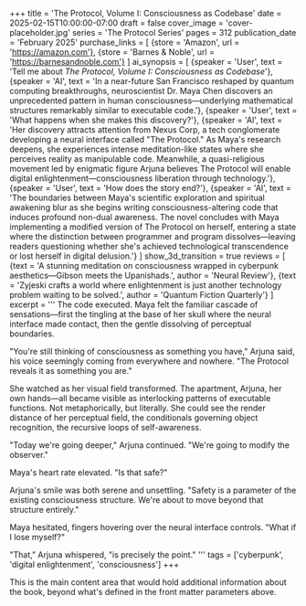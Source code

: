 +++
title = 'The Protocol, Volume I: Consciousness as Codebase'
date = 2025-02-15T10:00:00-07:00
draft = false
cover_image = 'cover-placeholder.jpg'
series = 'The Protocol Series'
pages = 312
publication_date = 'February 2025'
purchase_links = [
  {store = 'Amazon', url = 'https://amazon.com'},
  {store = 'Barnes & Noble', url = 'https://barnesandnoble.com'}
]
ai_synopsis = [
  {speaker = 'User', text = 'Tell me about *The Protocol, Volume I: Consciousness as Codebase*'},
  {speaker = 'AI', text = 'In a near-future San Francisco reshaped by quantum computing breakthroughs, neuroscientist Dr. Maya Chen discovers an unprecedented pattern in human consciousness—underlying mathematical structures remarkably similar to executable code.'},
  {speaker = 'User', text = 'What happens when she makes this discovery?'},
  {speaker = 'AI', text = 'Her discovery attracts attention from Nexus Corp, a tech conglomerate developing a neural interface called "The Protocol." As Maya's research deepens, she experiences intense meditation-like states where she perceives reality as manipulable code. Meanwhile, a quasi-religious movement led by enigmatic figure Arjuna believes The Protocol will enable digital enlightenment—consciousness liberation through technology.'},
  {speaker = 'User', text = 'How does the story end?'},
  {speaker = 'AI', text = 'The boundaries between Maya's scientific exploration and spiritual awakening blur as she begins writing consciousness-altering code that induces profound non-dual awareness. The novel concludes with Maya implementing a modified version of The Protocol on herself, entering a state where the distinction between programmer and program dissolves—leaving readers questioning whether she's achieved technological transcendence or lost herself in digital delusion.'}
]
show_3d_transition = true
reviews = [
  {text = 'A stunning meditation on consciousness wrapped in cyberpunk aesthetics—Gibson meets the Upanishads.', author = 'Neural Review'},
  {text = 'Zyjeski crafts a world where enlightenment is just another technology problem waiting to be solved.', author = 'Quantum Fiction Quarterly'}
]
excerpt = '''
The code executed. Maya felt the familiar cascade of sensations—first the tingling at the base of her skull where the neural interface made contact, then the gentle dissolving of perceptual boundaries.

"You're still thinking of consciousness as something you have," Arjuna said, his voice seemingly coming from everywhere and nowhere. "The Protocol reveals it as something you are."

She watched as her visual field transformed. The apartment, Arjuna, her own hands—all became visible as interlocking patterns of executable functions. Not metaphorically, but literally. She could see the render distance of her perceptual field, the conditionals governing object recognition, the recursive loops of self-awareness.

"Today we're going deeper," Arjuna continued. "We're going to modify the observer."

Maya's heart rate elevated. "Is that safe?"

Arjuna's smile was both serene and unsettling. "Safety is a parameter of the existing consciousness structure. We're about to move beyond that structure entirely."

Maya hesitated, fingers hovering over the neural interface controls. "What if I lose myself?"

"That," Arjuna whispered, "is precisely the point."
'''
tags = ['cyberpunk', 'digital enlightenment', 'consciousness']
+++

This is the main content area that would hold additional information about the book, beyond what's defined in the front matter parameters above.
